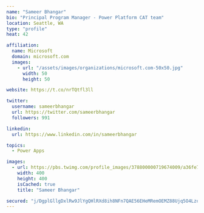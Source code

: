 ```yaml
---
name: "Sameer Bhangar"
bio: "Principal Program Manager - Power Platform CAT team"
location: Seattle, WA
type: "profile"
heat: 42

affiliation:
  name: Microsoft
  domain: microsoft.com
  images:
    - url: "/assets/images/organizations/microsoft.com-50x50.jpg"
      width: 50
      height: 50

website: https://t.co/nrTQtfl3ll

twitter:
  username: sameerbhangar
  url: https://twitter.com/sameerbhangar
  followers: 991

linkedin:
  url: https://www.linkedin.com/in/sameerbhangar

topics:
  - Power Apps

images:
  - url: https://pbs.twimg.com/profile_images/378800000719674009/a36fe7ddfab1778b76e5793772e43798_400x400.jpeg
    width: 400
    height: 400
    isCached: true
    title: "Sameer Bhangar"

secured: "j/DgplGllgDxlRw9JlYgQHlRXd8ih8NFn7QAE56EHeMRemOEMZ88Ujq5O4Lzo/VonLYn/FVnUg0qkly0v3aoE+2lzd6/Zy1qR72gKAISgXUWS4k8csomXRELsFNFY0hU0C/wVXAWMm3jVK08ejEvcVPChTRae3n6UP4COvn2z83CPT8JmO+7V9JSQLWtgaUA4J+1db51XA8UV4X+9dZPXGT8KDEHlmUqWWQgqB1a7Ffzbj8EzTLbhViOvA90vsZqKWmdMWcc4vhe0s4E0p8wfiC0HNThWTlkGV4s9dp6xeswqnlo92J3ktdh2o6IjWn6c7w1qib2MQ6JqycF+JgRra1wxtH8Tviq8ka4XXDJSsJ7r8HJIWnumy6+7hU4KiVHJ6ALrFbAgtr1Lqxu2Ng9rw==;DAoeEKpvEMBd7mCVBWh2rg=="
---
```


